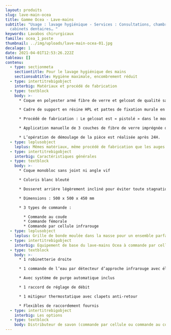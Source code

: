 ```yaml
---
layout: produits
slug: lave-main-ocea
title: Gamme Ocea - Lave-mains
subtitle: "Usage : lavage hygiénique - Services : Consultations, chambres,
  cabinets dentaires… "
keywords: Lavabos chirurgicaux
famille: ocea_1_poste
thumbnail: ../img/uploads/lave-main-ocea-01.jpg
decalage: 1
date: 2021-04-01T12:53:26.222Z
tableau: []
contenu:
  - type: sectionmeta
    sectiontitle: Pour le lavage hygiénique des mains
    sectionsubtitle: Hygiène maximale, encombrement réduit
  - type: intertitrebigobject
    interbig: Matériaux et procédé de fabrication
  - type: textblock
    body: >-
      * Coque en polyester armé fibre de verre et gelcoat de qualité sanitaire

      * Cadre de support en résine HPL et pattes de fixation murale en acier inoxydable

      * Procédé de fabrication : Le gelcoat est « pistolé » dans le moule, et non pas appliqué comme une peinture, ce qui garantit une résistance bien plus importante.

      * Application manuelle de 3 couches de fibre de verre imprégnée de résine écologique à faible teneur en styrène teintée dans la masse, pour une épaisseur finale de 4 mm

      * L’opération de démoulage de la pièce est réalisée après 24H.
  - type: leplusobject
    leplus: Mêmes matériaux, même procédé de fabrication que les auges chirurgicales
  - type: intertitrebigobject
    interbig: Caractéristiques générales
  - type: textblock
    body: >-
      * Coque monobloc sans joint ni angle vif

      * Coloris blanc bleuté

      * Dosseret arrière légèrement incliné pour éviter toute stagnation de l’eau

      * Dimensions : 500 x 500 x 450 mm

      * 3 types de commande :

        * Commande au coude
        * Commande fémorale
        * Commande par cellule infrarouge
  - type: leplusobject
    leplus: Grille de bonde moulée dans la masse pour un ensemble parfaitement monobloc
  - type: intertitrebigobject
    interbig: Equipement de base du lave-mains Ocea à commande par cellule
  - type: textblock
    body: >-
      * 1 robinetterie droite  

      * 1 commande de l’eau par détecteur d’approche infrarouge avec électrovanne bistable 1/2" 6Vcc

      * Avec système de purge automatique inclus

      * 1 raccord de réglage de débit

      * 1 mitigeur thermostatique avec clapets anti-retour

      * Flexibles de raccordement fournis
  - type: intertitrebigobject
    interbig: Les options
  - type: textblock
    body: Distributeur de savon (commande par cellule ou commande au coude)
---
```

